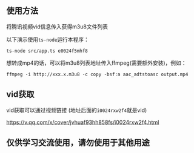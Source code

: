 ## 使用方法
将腾讯视频vid信息传入获得m3u8文件列表

以下演示使用`ts-node`运行本程序：

`ts-node src/app.ts e0024f5mhf8`

想转成mp4的话，可以将m3u8列表地址传入ffmpeg(需要额外安装)，例如：

`ffmpeg -i http://xxx.x.m3u8 -c copy -bsf:a aac_adtstoasc output.mp4`



## vid获取
 vid获取可以通过视频链接 (地址后面的`i0024rxw2f4`就是vid)

https://v.qq.com/x/cover/jvhuaf93hh858fs/i0024rxw2f4.html



## 仅供学习交流使用，请勿使用于其他用途

